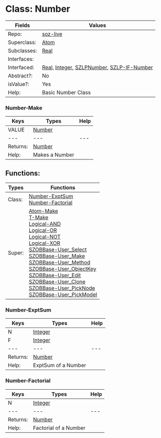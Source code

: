 
# Class:	Number

| Fields | Values |
| --------- | --------- |
| Repo: | [soz-live](/repos/soz-live.html) |
| Superclass: | [Atom](Atom.html) |
| Subclasses: | [Real](Real.html) |
| Interfaces: |  |
| Interfaced: | [Real](Real.html), [Integer](Integer.html), [SZLPNumber](SZLPNumber.html), [SZLP-IF-Number](SZLP-IF-Number.html) |
| Abstract?: | No |
| isValue?: | Yes |
| Help: | Basic Number Class |

### Number-Make

| Keys | Types | Help |
| --------- | --------- | --------- |
| VALUE | [Number](Number.html) |  |
| --- | --- | --- |
| Returns: | [Number](Number.html) |
| Help: | Makes a Number |


## Functions:

| Types | Functions |
| --------- | --------- |
| Class: | [Number-ExptSum](#Number-ExptSum) <br> [Number-Factorial](#Number-Factorial) |
| Super: | [Atom-Make](Atom.html) <br> [T-Make](T.html) <br> [Logical-AND](Logical.html) <br> [Logical-OR](Logical.html) <br> [Logical-NOT](Logical.html) <br> [Logical-XOR](Logical.html) <br> [SZOBBase-User_Select](SZOBBase.html) <br> [SZOBBase-User_Make](SZOBBase.html) <br> [SZOBBase-User_Method](SZOBBase.html) <br> [SZOBBase-User_ObjectKey](SZOBBase.html) <br> [SZOBBase-User_Edit](SZOBBase.html) <br> [SZOBBase-User_Clone](SZOBBase.html) <br> [SZOBBase-User_PickNode](SZOBBase.html) <br> [SZOBBase-User_PickModel](SZOBBase.html) |


### Number-ExptSum

| Keys | Types | Help |
| --------- | --------- | --------- |
| N | [Integer](Integer.html) |  |
| F | [Integer](Integer.html) |  |
| --- | --- | --- |
| Returns: | [Number](Number.html) |
| Help: | ExptSum of a Number |

### Number-Factorial

| Keys | Types | Help |
| --------- | --------- | --------- |
| N | [Integer](Integer.html) |  |
| --- | --- | --- |
| Returns: | [Number](Number.html) |
| Help: | Factorial of a Number |


